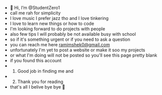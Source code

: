 - 👋 Hi, I’m @StudentZero1
- call me rah for simplicity 
- I love music I prefer jazz tho and I love tinkering 
- I love to learn new things or how to code 
- I'm looking forward to do projects with people
- also few tips I will probably be not available busy with school
- so if it's something urgent or if you need to ask a question 
- you can reach me here ramimshek0@gmail.com 
- unfortunately I'm yet to post a website or make it soo my projects 
- or what I'm doing will not be posted so you'll see this page pretty blank 
- if you found this account 
- 1. Good job in finding me and 
- 2. Thank you for reading
- that's all I belive bye bye 👋 
